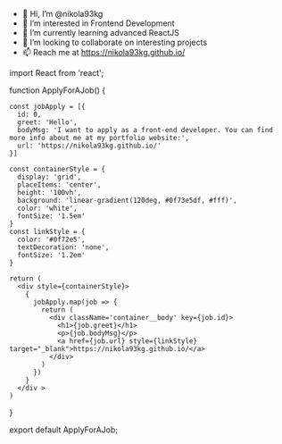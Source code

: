 - 👋 Hi, I’m @nikola93kg
- 👀 I’m interested in Frontend Development
- 🌱 I’m currently learning advanced ReactJS
- 💞️ I’m looking to collaborate on interesting projects
- 📫 Reach me at https://nikola93kg.github.io/

<!---
nikola93kg/nikola93kg is a ✨ special ✨ repository because its `README.md` (this file) appears on your GitHub profile.
You can click the Preview link to take a look at your changes.
--->


import React from 'react';

function ApplyForAJob() {

    const jobApply = [{
      id: 0,
      greet: 'Hello',
      bodyMsg: 'I want to apply as a front-end developer. You can find more info about me at my portfolio website:',
      url: 'https://nikola93kg.github.io/'
    }]

    const containerStyle = {
      display: 'grid',
      placeItems: 'center',
      height: '100vh',
      background: 'linear-gradient(120deg, #0f73e5df, #fff)',
      color: 'white',
      fontSize: '1.5em'
    }
    const linkStyle = {
      color: '#0f72e5',
      textDecoration: 'none',
      fontSize: '1.2em'
    }

    return (
      <div style={containerStyle}>
        {
          jobApply.map(job => {
            return (
              <div className='container__body' key={job.id}>
                <h1>{job.greet}</h1>
                <p>{job.bodyMsg}</p>
                <a href={job.url} style={linkStyle} target="_blank">https://nikola93kg.github.io/</a>
              </div>
            )
          })
        }
      </div >
    )
  }

export default ApplyForAJob;
